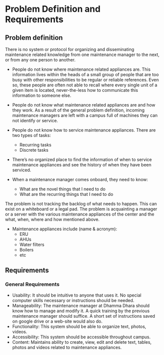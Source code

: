 # Problem Definition and Requirements

## Problem definition
There is no system or protocol for organizing and disseminating maintenance related knowledge from one maintenance manager to the next, or from any one person to another.

  - People do not know where maintenance related appliances are.  This information lives within the heads of a small group of people that are too busy with other responsibilities to be regular or reliable references.  Even so, these people are often not able to recall where every single unit of a given item is located, never-the-less how to communicate this information to someone else.
  - People do not know what maintenance related appliances are and how they work.  As a result of the general problem definition, incoming maintenance managers are left with a campus full of machines they can not identify or service.
  - People do not know how to service maintenance appliances. There are two types of tasks:
    - Recurring tasks
    - Discrete tasks
  - There’s no organized place to find the information of when to service maintenance appliances and see the history of when they have been serviced.

  - When a maintenance manager comes onboard, they need to know:
    - What are the novel things that I need to do 
    - What are the recurring things that I need to do

The problem is not tracking the backlog of what needs to happen. This can exist on a whiteboard or a legal pad. The problem is acquainting a manager or a server with the various maintenance appliances of the center and the what, when, where and how mentioned above.

  - Maintenance appliances include (name & acronym): 
    - ERU
    - AHUs 
    - Water filters
    - Boilers
    - etc

## Requirements

### General Requirements

  - Usability: It should be intuitive to anyone that uses it.  No special computer skills necessary or instructions should be needed.  
  - Manageability: The maintenance manager at Dhamma Dhara should know how to manage and modify it.  A quick training by the previous maintenance manager should suffice.  A short set of instructions saved on google drive or a web-site would also do.
  - Functionality: This system should be able to organize text, photos, videos.
  - Accessibility: This system should be accessible throughout campus.  
  - Content: Maintains ability to create, view, edit and delete text, tables, photos and videos related to maintenance appliances.